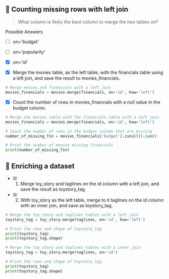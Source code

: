 ## 🦍 Counting missing rows with left join
> What column is likely the best column to merge the two tables on?

Possible Answers

- [ ] on='budget'
- [ ] on='popularity'
- [x] on='id'

- [x] Merge the movies table, as the left table, with the financials table using a left join, and save the result to movies_financials.
```py
# Merge movies and financials with a left join
movies_financials = movies.merge(financials, on='id', how='left')
```
- [x] Count the number of rows in movies_financials with a null value in the budget column.
```py
# Merge the movies table with the financials table with a left join
movies_financials = movies.merge(financials, on='id', how='left')

# Count the number of rows in the budget column that are missing
number_of_missing_fin = movies_financials['budget'].isnull().sum()

# Print the number of movies missing financials
print(number_of_missing_fin)
```
## 🦍 Enriching a dataset
- [x] 1. Merge toy_story and taglines on the id column with a left join, and save the result as toystory_tag.
- [x] 2. With toy_story as the left table, merge to it taglines on the id column with an inner join, and save as toystory_tag.
```py
# Merge the toy_story and taglines tables with a left join
toystory_tag = toy_story.merge(taglines, on='id', how='left')

# Print the rows and shape of toystory_tag
print(toystory_tag)
print(toystory_tag.shape)
```
```py
# Merge the toy_story and taglines tables with a inner join
toystory_tag = toy_story.merge(taglines, on='id')

# Print the rows and shape of toystory_tag
print(toystory_tag)
print(toystory_tag.shape)
```
